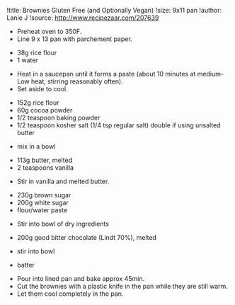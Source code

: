 !title: Brownies Gluten Free (and Optionally Vegan)
!size: 9x11 pan
!author: Lanie J
!source: http://www.recipezaar.com/207639



- Preheat oven to 350F.
- Line 9 x 13 pan with parchement paper.

* 38g  	rice flour
* 1 	water
- Heat in a saucepan until it forms a paste (about 10 minutes at medium-Low heat, stirring reasonably often).
- Set aside to cool.

* 152g 	rice flour
* 60g 	cocoa powder
* 1/2 	teaspoon baking powder
* 1/2 	teaspoon kosher salt (1/4 tsp regular salt) double if using unsalted butter
- mix in a bowl

* 113g 	butter, melted
* 2 	teaspoons vanilla
- Stir in vanilla and melted butter.

* 230g 	brown sugar
* 200g 	white sugar
* flour/water paste
- Stir into bowl of dry ingredients

* 200g 	good bitter chocolate (Lindt 70%), melted
- stir into bowl

* batter
- Pour into lined pan and bake approx 45min.
- Cut the brownies with a plastic knife in the pan while they are still warm.
- Let them cool completely in the pan.

